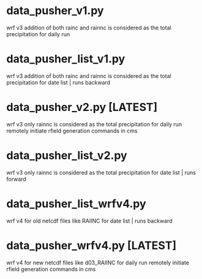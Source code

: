 # data_pusher_v1.py 
wrf v3 
addition of both rainc and rainnc is considered as the total precipitation 
for daily run

# data_pusher_list_v1.py 
wrf v3 
addition of both rainc and rainnc is considered as the total precipitation 
for date list | runs backward

# data_pusher_v2.py [LATEST]
wrf v3 
only rainnc is considered as the total precipitation 
for daily run
remotely initiate rfield generation commands in cms

# data_pusher_list_v2.py 
wrf v3 
only rainnc is considered as the total precipitation 
for date list | runs forward

# data_pusher_list_wrfv4.py 
wrf v4
for old netcdf files like RAIINC
for date list | runs backward

# data_pusher_wrfv4.py [LATEST]
wrf v4
for new netcdf files like d03_RAIINC
for daily run
remotely initiate rfield generation commands in cms
